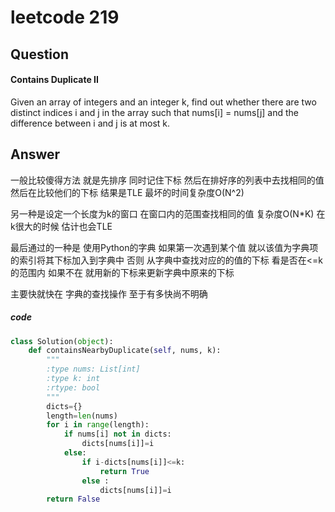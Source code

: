 # leetcode 219
## Question
#### Contains Duplicate II
Given an array of integers and an integer k, find out whether there are two distinct indices i and j in the array such that nums[i] = nums[j] and the difference between i and j is at most k.
## Answer
一般比较傻得方法 就是先排序 同时记住下标
然后在排好序的列表中去找相同的值 然后在比较他们的下标
结果是TLE 最坏的时间复杂度O(N^2)

另一种是设定一个长度为k的窗口 在窗口内的范围查找相同的值
复杂度O(N*K)
在k很大的时候 估计也会TLE

最后通过的一种是 使用Python的字典 
如果第一次遇到某个值 就以该值为字典项的索引将其下标加入到字典中
否则 从字典中查找对应的的值的下标 看是否在<=k的范围内
如果不在 就用新的下标来更新字典中原来的下标

主要快就快在 字典的查找操作 至于有多快尚不明确
##### code
```Python
class Solution(object):
    def containsNearbyDuplicate(self, nums, k):
        """
        :type nums: List[int]
        :type k: int
        :rtype: bool
        """
        dicts={}
        length=len(nums)
        for i in range(length):
            if nums[i] not in dicts:
                dicts[nums[i]]=i
            else:
                if i-dicts[nums[i]]<=k:
                    return True
                else :
                    dicts[nums[i]]=i
        return False
```
